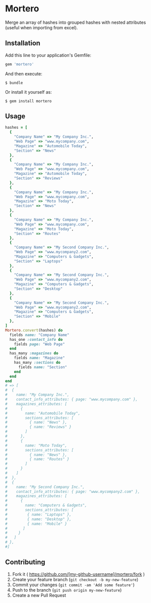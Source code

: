 # Mortero

  Merge an array of hashes into grouped hashes with nested attributes (useful when importing from excel).

## Installation

Add this line to your application's Gemfile:

```ruby
gem 'mortero'
```

And then execute:

    $ bundle

Or install it yourself as:

    $ gem install mortero

## Usage

```ruby
hashes = [
  {
    "Company Name" => "My Company Inc.",
    "Web Page" => "www.mycompany.com",
    "Magazine" => "Automobile Today",
    "Section" => "News"
  }, 
  {
    "Company Name" => "My Company Inc.",
    "Web Page" => "www.mycompany.com",
    "Magazine" => "Automobile Today",
    "Section" => "Reviews"
  },
  {
    "Company Name" => "My Company Inc.",
    "Web Page" => "www.mycompany.com",
    "Magazine" => "Moto Today",
    "Section" => "News"
  },
  {
    "Company Name" => "My Company Inc.",
    "Web Page" => "www.mycompany.com",
    "Magazine" => "Moto Today",
    "Section" => "Routes"
  },
  {
    "Company Name" => "My Second Company Inc.",
    "Web Page" => "www.mycompany2.com",
    "Magazine" => "Computers & Gadgets",
    "Section" => "Laptops"
  },
  {
    "Company Name" => "My Second Company Inc.",
    "Web Page" => "www.mycompany2.com",
    "Magazine" => "Computers & Gadgets",
    "Section" => "Desktop"
  },
  {
    "Company Name" => "My Second Company Inc.",
    "Web Page" => "www.mycompany2.com",
    "Magazine" => "Computers & Gadgets",
    "Section" => "Mobile"
  },
]
Mortero.convert(hashes) do
  fields name: "Company Name"
  has_one :contact_info do
    fields page: "Web Page"
  end
  has_many :magazines do
    fields name: "Magazine"
    has_many :sections do
      fields name: "Section"
    end
  end
end
# => [
#  {
#    name: "My Company Inc.",
#    contact_info_attributes: { page: "www.mycompany.com" },
#    magazines_attributes: [
#      { 
#        name: "Automobile Today",
#        sections_attributes: [
#          { name: "News" },
#          { name: "Reviews" }
#        ] 
#      },
#      {
#        name: "Moto Today",
#        sections_attributes: [
#          { name: "News" },
#          { name: "Routes" }
#        ]
#      }
#    ]
#  },
#  {
#    name: "My Second Company Inc.",
#    contact_info_attributes: { page: "www.mycompany2.com" },
#    magazines_attributes: [
#      {
#        name: "Computers & Gadgets",
#        sections_attributes: [
#         { name: "Laptops" },
#         { name: "Desktop" },
#         { name: "Mobile" }
#       ]
#     }
#   ]
# },
#]
```

## Contributing

1. Fork it ( https://github.com/[my-github-username]/mortero/fork )
2. Create your feature branch (`git checkout -b my-new-feature`)
3. Commit your changes (`git commit -am 'Add some feature'`)
4. Push to the branch (`git push origin my-new-feature`)
5. Create a new Pull Request
